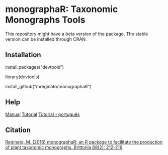 # monographaR: Taxonomic Monographs Tools

This repository might have a beta version of the package. The stable version can be installed through CRAN.

## Installation

install.packages("devtools")

library(devtools)

install_github("mreginato/monographaR")

## Help

[Manual](https://cran.r-project.org/web/packages/monographaR/monographaR.pdf)
[Tutorial](https://cran.r-project.org/web/packages/monographaR/vignettes/tutorial.html)
[Tutorial - português](https://github.com/mreginato/Mini-curso_monographaR)

## Citation

[Reginato, M. (2016) monographaR: an R package to facilitate the production of plant taxonomic monographs. Brittonia 68(2): 212-216](https://link.springer.com/article/10.1007/s12228-015-9407-z)


